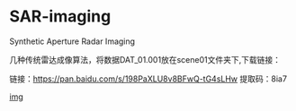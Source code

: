 # SAR-imaging
Synthetic Aperture Radar Imaging

几种传统雷达成像算法，将数据DAT_01.001放在scene01文件夹下,下载链接：

链接：https://pan.baidu.com/s/198PaXLU8v8BFwQ-tG4sLHw 
提取码：8ia7 

[img]()
